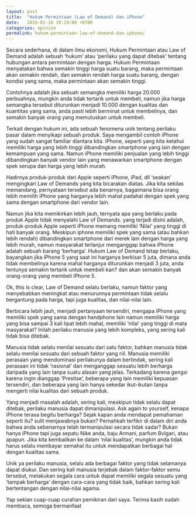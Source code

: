 ```yaml
---
layout: post
title:  "Hukum Permintaan (Law of Demand) dan iPhone"
date:   2016-01-16 19:19:00 +0700
categories: opinion
permalink: hukum-permintaan-law-of-demand-dan-iphone/
---
```


Secara sederhana, di dalam ilmu ekonomi, Hukum Permintaan atau Law of Demand adalah sebuah ‘hukum’ atau ‘perilaku yang dapat ditebak’ tentang hubungan antara permintaan dengan harga. Hukum Permintaan menyatakan bahwa semakin tinggi harga suatu barang, maka permintaan akan semakin rendah, dan semakin rendah harga suatu barang, dengan kondisi yang sama, maka permintaan akan semakin tinggi.

Contohnya adalah jika sebuah semangka memiliki harga 20.000 perbuahnya, mungkin anda tidak tertarik untuk membeli, namun jika harga semangka tersebut diturunkan menjadi 10.000 dengan kualitas dan kuantitas yang sama, anda pasti lebih berminat untuk membelinya, dan semakin banyak orang yang memutuskan untuk membeli.

Terkait dengan hukum ini, ada sebuah fenomena unik tentang perilaku pasar dalam menyikapi sebuah produk. Saya mengambil contoh iPhone yang sudah sangat familiar diantara kita. iPhone, seperti yang kita ketahui memiliki harga yang lebih tinggi dibandingkan smartphone yang lain dengan kemampuan yang sama. Namun iPhone memiliki penjualan yang lebih tinggi dibandingkan banyak vendor lain yang menawarkan smartphone dengan spek serupa dan harga yang lebih murah.

Hadirnya produk-produk dari Apple seperti iPhone, iPad, dll ‘seakan’ mengingkari Law of Demands yang kita bicarakan diatas. Jika kita sekilas memandang, pernyataan tersebut ada benarnya, bagaimana bisa orang lebih memilih iPhone yang harganya lebih mahal padahal dengan spek yang sama dengan smartphone dari vendor lain.

Namun jika kita memikirkan lebih jauh, ternyata apa yang berlaku pada produk Apple tidak menyalahi Law of Demands. yang terjadi disini adalah, produk-produk Apple seperti iPhone memang memiliki ‘Nilai’ yang tinggi di hati banyak orang. Meskipun iphone memiliki spek yang sama (atau bahkan lebih rendah) dibandingkan smartphone dari merek lain dengan harga yang lebih murah, namun masyarakat terlanjur menganggap bahwa iPhone adalah sebuah barang ‘berharga’. Hukum Law of Demand tetap berlaku, bayangkan jika iPhone 5 yang saat ini harganya berkisar 5 juta, dimana anda tidak membelinya karena mahal harganya diturunkan menjadi 3 juta, anda tentunya semakin tertarik untuk membeli kan? dan akan semakin banyak orang-orang yang membeli iPhone 5.

Ok, this is clear, Law of Demand selalu berlaku, namun faktor yang menyebabkan meningkat atau menurunnya permintaan tidak selalu bergantung pada harga, tapi juga kualitas, dan nilai-nilai lain.

Berbicara lebih jauh, menjadi pertanyaan tersendiri, mengapa iPhone yang memiliki spek yang sama dengan handphone lain namun memiliki harga yang bisa sampai 3 kali lipat lebih mahal, memiliki ‘nilai’ yang tinggi di mata masyarakat? Inilah perilaku manusia yang lebih kompleks, yang sering kali tidak bisa ditebak.

Manusia tidak selalu menilai sesuatu dari satu faktor, bahkan manusia tidak selalu menilai sesuatu dari sebuah faktor yang riil. Manusia memiliki perasaan yang mendominasi perilakunya dalam bertindak, sering kali perasaan ini tidak ‘rasional’ dan menganggap sesuatu lebih berharga daripada yang lain tanpa suatu alasan yang jelas. Terkadang karena gengsi karena ingin dianggap ‘Prestise’, beberapa yang lain memiliki kepuasan tersendiri, dan beberapa yang lain hanya sekedar ikut-ikutan tanpa mengerti nilai kualitas dari sebuah produk.

Yang menjadi masalah adalah, sering kali, meskipun tidak selalu dapat ditebak, perilaku manusia dapat dimanipulasi. Ask again to yourself, kenapa iPhone terasa begitu berharga? Sejak kapan anda mendapat pemahaman seperti itu? sulit menjawabnya bukan? Pernahkah terfikir di dalam diri anda bahwa anda sebenarnya telah termanipulasi secara tidak sadar? Bukan hanya iPhone tapi juga sepatu Nike anda, baju Armani, parfum Bvlgari, atau apapun. Jika kita kembalikan ke dalam ‘nilai kualitas’, mungkin anda tidak harus selalu membayar semahal itu untuk mendapatkan berbagai hal dengan kualitas sama.

Unik ya perilaku manusia, selalu ada berbagai faktor yang tidak selamanya dapat diukur. Dan sering kali manusia terjebak dalam faktor-faktor semu tersebut, melakukan segala cara untuk dapat memiliki segala sesuatu yang ‘tampak berharga’ dengan cara-cara yang tidak baik, bahkan sering kali bertentangan dengan nilai-nilai agama.

Yap sekian cuap-cuap curahan pemikiran dari saya. Terima kasih sudah membaca, semoga bermanfaat
